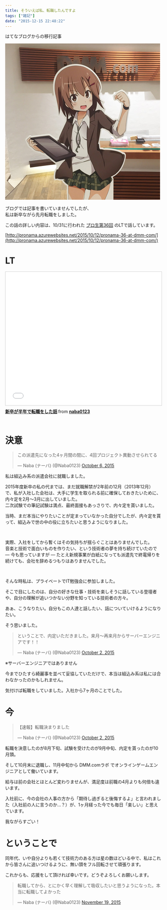 ```yaml
---
title: そういえば私、転職したんですよ
tags: ["雑記"]
date: "2015-12-15 22:48:22"
---
```


<div class="alert info">
はてなブログからの移行記事
</div>

![プロ生ちゃん](20151215224746.jpg)

ブログでは記事を書いていませんでしたが、  
私は新卒ながら先月転職をしました。

この話の詳しい内容は、10/31に行われた [プロ生第36回](http://pronama.azurewebsites.net/2015/10/12/pronama-36-at-dmm-com/) のLTで話しています。

[http://pronama.azurewebsites.net/2015/10/12/pronama-36-at-dmm-com/](http://pronama.azurewebsites.net/2015/10/12/pronama-36-at-dmm-com/)

# LT

<iframe src="//www.slideshare.net/slideshow/embed_code/key/NFzhFOWX0995Oy" width="640" height="430" frameborder="0" marginwidth="0" marginheight="0" scrolling="no" style="border:1px solid #CCC; border-width:1px; margin-bottom:5px; max-width: 100%;" allowfullscreen> </iframe> <div style="margin-bottom:5px"> <strong> <a href="//www.slideshare.net/naba0123/ss-54591387" title="新卒が半年で転職をした話" target="_blank">新卒が半年で転職をした話</a> </strong> from <strong><a href="https://www.slideshare.net/naba0123" target="_blank">naba0123</a></strong> </div>

<br>

# 決意

<blockquote class="twitter-tweet"><p lang="ja" dir="ltr">この派遣先になった4ヶ月間の間に、4回プロジェクト異動させられてる</p>&mdash; Naba (ナーバ) (@Naba0123) <a href="https://twitter.com/Naba0123/status/651232738050113536?ref_src=twsrc%5Etfw">October 6, 2015</a></blockquote> <script async src="https://platform.twitter.com/widgets.js" charset="utf-8"></script>

私は組込み系の派遣会社に就職しました。

2015年度新卒の私の代までは、まだ就職解禁が2年前の12月（2013年12月）で、私が入社した会社は、大手に学生を取られる前に確保しておきたいために、内々定を2月～3月に出していました。  
二次試験での筆記試験は満点、最終面接もあっさりで、内々定を貰いました。

当時、まだ本当にやりたいことが定まっていなかった自分でしたが、内々定を貰って、組込みで世の中の役に立ちたいと思うようになりました。

<br>

実際、入社をしてから暫くはその気持ちが揺らぐことはありませんでした。  
音楽と技術で面白いものを作りたい、という技術者の夢を持ち続けていたので ― 今も思っていますが ― たとえ新規事業が白紙になっても派遣先で終電帰りを続けても、会社を辞めるつもりはありませんでした。

<br>

そんな時私は、プライベートでIT勉強会に参加しました。

そこで目にしたのは、自分の好きな仕事・技術を楽しそうに話している登壇者や、自分の理解が追いつかない分野を知っている技術者の方々。

あぁ、こうなりたい。自分もこの人達と話したい、話についていけるようになりたい。

そう思いました。

<blockquote class="twitter-tweet"><p lang="ja" dir="ltr">ということで、内定いただきました。来月〜再来月からサーバーエンジニアです！！</p>&mdash; Naba (ナーバ) (@Naba0123) <a href="https://twitter.com/Naba0123/status/649888424925593601?ref_src=twsrc%5Etfw">October 2, 2015</a></blockquote> <script async src="https://platform.twitter.com/widgets.js" charset="utf-8"></script>

※サーバーエンジニアではありません

今までひたすら綺麗事を並べて妥協していただけで、本当は組込み系は私には合わなかったのかもしれません。

気付けば転職をしていました。入社から7ヶ月のことでした。

# 今

<blockquote class="twitter-tweet"><p lang="ja" dir="ltr">【速報】転職決まりました</p>&mdash; Naba (ナーバ) (@Naba0123) <a href="https://twitter.com/Naba0123/status/649888106754146304?ref_src=twsrc%5Etfw">October 2, 2015</a></blockquote> <script async src="https://platform.twitter.com/widgets.js" charset="utf-8"></script>

転職を決意したのが8月下旬、試験を受けたのが9月中旬、内定を貰ったのが10月頭。

そして10月末に退職し、11月中旬から DMM.comラボ でオンラインゲームエンジニアとして働いています。

給与は前の会社とほとんど変わりませんが、満足度は前職の4月よりも何倍も違います。

入社前に、今の会社の人事の方から「期待し過ぎると後悔するよ」と言われました（入社前の人に言うのか…？）が、1ヶ月経った今でも毎日「楽しい」と思えています。

我ながらすごい！

# ということで

同年代、いや自分よりも若くて技術力のある方は星の数ほどいる中で、私はこれから皆さんに追いつけるように、無い頭をフル回転させて頑張ります。

これからも、応援をして頂ければ幸いです。どうぞよろしくお願いします。

<blockquote class="twitter-tweet"><p lang="ja" dir="ltr">転職してから、とにかく早く理解して吸収したいと思うようになった。本当に転職してよかった</p>&mdash; Naba (ナーバ) (@Naba0123) <a href="https://twitter.com/Naba0123/status/667336658778353664?ref_src=twsrc%5Etfw">November 19, 2015</a></blockquote> <script async src="https://platform.twitter.com/widgets.js" charset="utf-8"></script>
